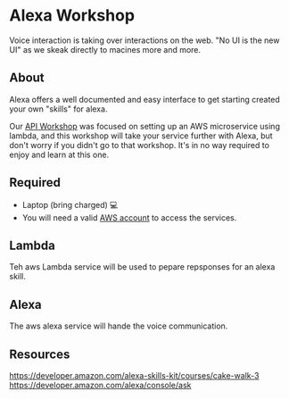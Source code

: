 # Alexa Workshop

Voice interaction is taking over interactions on the web. "No UI is the new UI" as we skeak directly to macines more and more.

## About

Alexa offers a well documented and easy interface to get starting created your own "skills" for alexa. 

Our [API Workshop](https://github.com/eugenewebdevs/workshops/tree/master/workshops-2019/microservice) was focused on setting up an AWS microservice using lambda, and this workshop will take your service further with Alexa, but don't worry if you didn't go to that workshop. It's in no way required to enjoy and learn at this one.

## Required

* Laptop (bring charged) 💻
* You will need a valid [AWS account](https://aws.amazon.com/free/) to access the services. 

## Lambda

Teh aws Lambda service will be used to pepare repsponses for an alexa skill.

## Alexa

The aws alexa service will hande the voice communication.

## Resources

https://developer.amazon.com/alexa-skills-kit/courses/cake-walk-3
https://developer.amazon.com/alexa/console/ask

